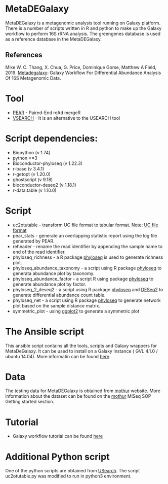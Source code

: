# MetaDEGalaxy
MetaDEGalaxy is a metagenomic analysis tool running on Galaxy platform. There is a number of scripts written in R and python to make up the Galaxy workflow to perform 16S rRNA analysis. The greengenes database is used as a reference database in the MetaDEGalaxy.


## References
Mike W. C. Thang, X. Chua, G. Price, Dominique Gorse, Matthew A Field, 2019. [Metadegalaxy](https://f1000research.com/articles/8-726): Galaxy Workflow For Differential Abundance Analysis Of 16S Metagenomic Data.

# Tool
* [PEAR](https://cme.h-its.org/exelixis/web/software/pear/) - Paired-End reAd mergeR
* [VSEARCH](https://github.com/torognes/vsearch) - It is an alternative to the USEARCH tool

# Script dependencies:
* Biopython (v 1.74)
* python >=3
* Bioconductor-phyloseq (v 1.22.3)
* r-base (v 3.4.1)
* r-getopt (v 1.20.0)
* ghostscript (v 9.18)
* bioconductor-deseq2 (v 1.18.1)
* r-data.table (v 1.10.0)


# Script
* uc2otutable	- transform UC file format to tabular format. Note: [UC file format](https://www.drive5.com/usearch/manual/opt_uc.html)
* pear_stats	- generate an overlapping statistic report using the log file generated by PEAR.
* reheader		- rename the read identifier by appending the sample name to end of the read identifier.
* phyloseq_richness - a R package [phyloseq](https://joey711.github.io/phyloseq/) is used to generate richness plot.
* phyloseq_abundance_taxonomy - a script using R package [phyloseq](https://joey711.github.io/phyloseq/) to generata abundance plot by taxonomy.
* phyloseq_abundance_factor   - a script R using package [phyloseq](https://joey711.github.io/phyloseq/) to generate abundance plot by factor.
* phyloseq_2_deseq2   - a script using R package [phyloseq](https://joey711.github.io/phyloseq/) and [DESeq2](https://bioconductor.org/packages/release/bioc/html/DESeq2.html) to generate differential abundance count table.
* phyloseq_net  - a script using R package [phyloseq](https://joey711.github.io/phyloseq/) to generate network plot based on the sample distance matrix.
* symmetric_plot - using [ggplot2](https://cran.r-project.org/web/packages/ggplot2/index.html) to generate a symmetric plot 


# The Ansible script
This ansible script contains all the tools, scripts and Galaxy wrappers for MetaDeGalaxy. It can be used to install on a Galaxy Instance ( GVL 4.1.0 / ubuntu 14.04). More informatin can be found [here](https://github.com/QFAB-Bioinformatics/jcu.microgvl.ansible.playbook).

# Data
The testing data for MetaDEGalaxy is obtained from [mothur](https://mothur.s3.us-east-2.amazonaws.com/wiki/miseqsopdata.zip) website. More information about the dataset can be found on the [mothur](https://mothur.org/wiki/miseq_sop/) MiSeq SOP Getting started section.

# Tutorial
* Galaxy workflow tutorial can be found [here](https://github.com/QFAB-Bioinformatics/jcu.microgvl.ansible.playbook/tree/master/tutorial)

# Additional Python script
One of the python scripts are obtained from [USearch](https://www.drive5.com/python/). The script uc2otutable.py was modified to run in python3 environment.


